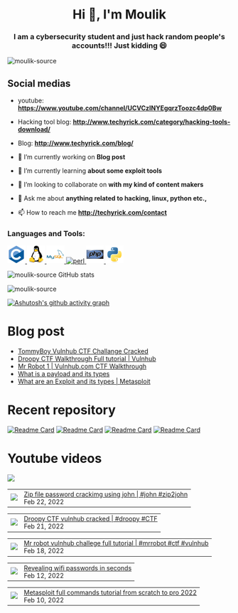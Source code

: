 <h1 align="center">Hi 👋, I'm Moulik</h1>
<h3 align="center">I am a cybersecurity student and just hack random people's accounts!!! Just kidding 😄</h3>

<p align="left"> <img src="https://komarev.com/ghpvc/?username=moulik-source&label=Profile%20views&color=0e75b6&style=flat" alt="moulik-source" /> </p> 

## Social medias
- youtube: **https://www.youtube.com/channel/UCVCzINYEgqrzToozc4dp0Bw**
- Hacking tool blog: **http://www.techyrick.com/category/hacking-tools-download/**
- Blog: **http://www.techyrick.com/blog/**

- 🔭 I’m currently working on **Blog post**

- 🌱 I’m currently learning **about some exploit tools**

- 👯 I’m looking to collaborate on **with my kind of content makers**

- 💬 Ask me about **anything related to hacking, linux, python etc.,**

- 📫 How to reach me **http://techyrick.com/contact**


<h3 align="left">Languages and Tools:</h3>
<p align="left"> <a href="https://www.cprogramming.com/" target="_blank"> <img src="https://raw.githubusercontent.com/devicons/devicon/master/icons/c/c-original.svg" alt="c" width="40" height="40"/> </a> <a href="https://www.linux.org/" target="_blank"> <img src="https://raw.githubusercontent.com/devicons/devicon/master/icons/linux/linux-original.svg" alt="linux" width="40" height="40"/> </a> <a href="https://www.mysql.com/" target="_blank"> <img src="https://raw.githubusercontent.com/devicons/devicon/master/icons/mysql/mysql-original-wordmark.svg" alt="mysql" width="40" height="40"/> </a> <a href="https://www.perl.org/" target="_blank"> <img src="https://api.iconify.design/logos-perl.svg" alt="perl" width="40" height="40"/> </a> <a href="https://www.php.net" target="_blank"> <img src="https://raw.githubusercontent.com/devicons/devicon/master/icons/php/php-original.svg" alt="php" width="40" height="40"/> </a> <a href="https://www.python.org" target="_blank"> <img src="https://raw.githubusercontent.com/devicons/devicon/master/icons/python/python-original.svg" alt="python" width="40" height="40"/> </a> </p>



![moulik-source GitHub stats](https://github-readme-stats.vercel.app/api?username=moulik-source&show_icons=true&theme=vision-friendly-dark)

<p><img align="center" src="https://github-readme-streak-stats.herokuapp.com/?user=moulik-source&theme=vision-friendly-dark" alt="moulik-source" /></p>

[![Ashutosh's github activity graph](https://activity-graph.herokuapp.com/graph?username=moulik-source&bg_color=000000&color=00ff33&line=1e00ff&point=ff0000&area=true&hide_border=true)](https://github.com/ashutosh00710/github-readme-activity-graph)

# Blog post
<!-- BLOG-POST-LIST:START -->
- [TommyBoy Vulnhub CTF Challange Cracked](https://techyrick.com/tommyboy-vulnhub-ctf/)
- [Droopy CTF Walkthrough Full tutorial | Vulnhub](https://techyrick.com/droopy-ctf-walkthrough-full-tutorial/)
- [Mr Robot 1 | Vulnhub.com CTF Walkthrough](https://techyrick.com/mr-robot-1-vulnhub-ctf-walkthrough/)
- [What is a payload and its types](https://techyrick.com/what-is-a-payload-and-its-types/)
- [What are an Exploit and its types | Metasploit](https://techyrick.com/what-are-an-exploit-and-its-types/)
<!-- BLOG-POST-LIST:END -->

# Recent repository 

[![Readme Card](https://github-readme-stats.vercel.app/api/pin/?username=moulik-source&repo=ddos&theme=outrun)](https://github.com/moulik-source/ddos) 
[![Readme Card](https://github-readme-stats.vercel.app/api/pin/?username=moulik-source&repo=port-scan&theme=outrun)](https://github.com/moulik-source/port-scan)
[![Readme Card](https://github-readme-stats.vercel.app/api/pin/?username=moulik-source&repo=moulik-source&theme=outrun)](https://github.com/moulik-source/moulik-source)
[![Readme Card](https://github-readme-stats.vercel.app/api/pin/?username=moulik-source&repo=hashmo&theme=outrun)](https://github.com/moulik-source/hashmo)

# Youtube videos

[<img src="https://img.shields.io/badge/-Subscribe-red?style=for-the-badge&logo=youtube&logoColor=white"/>](https://www.youtube.com/channel/UCVCzINYEgqrzToozc4dp0Bw?sub_confirmation=1)

<!-- YOUTUBE:START --><table><tr><td><a href="https://www.youtube.com/watch?v=mzj3SVlLwuo"><img width="140px" src="https://i.ytimg.com/vi/mzj3SVlLwuo/mqdefault.jpg"></a></td>
<td><a href="https://www.youtube.com/watch?v=mzj3SVlLwuo">Zip file password crackimg using john | #john #zip2john</a><br/>Feb 22, 2022</td></tr></table>
<table><tr><td><a href="https://www.youtube.com/watch?v=nxW_cnRpaSU"><img width="140px" src="https://i.ytimg.com/vi/nxW_cnRpaSU/mqdefault.jpg"></a></td>
<td><a href="https://www.youtube.com/watch?v=nxW_cnRpaSU">Droopy CTF vulnhub cracked | #droopy #CTF</a><br/>Feb 21, 2022</td></tr></table>
<table><tr><td><a href="https://www.youtube.com/watch?v=kCvrDl94Dow"><img width="140px" src="https://i.ytimg.com/vi/kCvrDl94Dow/mqdefault.jpg"></a></td>
<td><a href="https://www.youtube.com/watch?v=kCvrDl94Dow">Mr robot vulnhub challege full tutorial | #mrrobot #ctf #vulnhub</a><br/>Feb 18, 2022</td></tr></table>
<table><tr><td><a href="https://www.youtube.com/watch?v=v4ByCYBAb48"><img width="140px" src="https://i.ytimg.com/vi/v4ByCYBAb48/mqdefault.jpg"></a></td>
<td><a href="https://www.youtube.com/watch?v=v4ByCYBAb48">Revealing wifi passwords in seconds</a><br/>Feb 12, 2022</td></tr></table>
<table><tr><td><a href="https://www.youtube.com/watch?v=VyzyQSuXAM0"><img width="140px" src="https://i.ytimg.com/vi/VyzyQSuXAM0/mqdefault.jpg"></a></td>
<td><a href="https://www.youtube.com/watch?v=VyzyQSuXAM0">Metasploit full commands tutorial from scratch to pro 2022</a><br/>Feb 10, 2022</td></tr></table>
<!-- YOUTUBE:END -->

